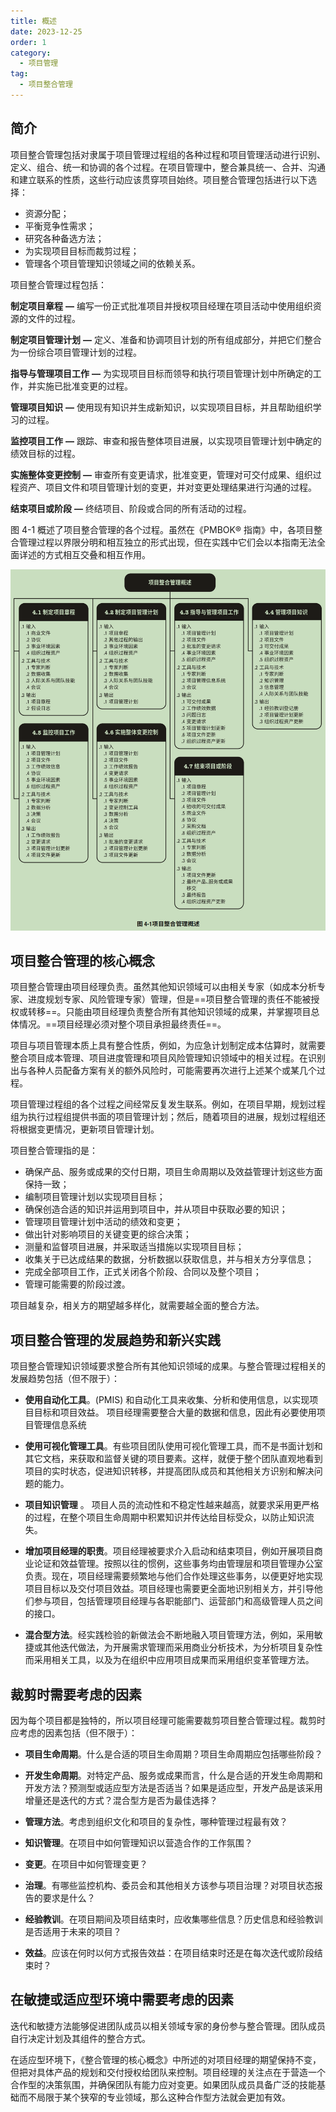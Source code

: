 ```yaml
---
title: 概述
date: 2023-12-25
order: 1
category:
  - 项目管理
tag:
  - 项目整合管理
---
```


## 简介

项目整合管理包括对隶属于项目管理过程组的各种过程和项目管理活动进行识别、定义、组合、统一和协调的各个过程。在项目管理中，整合兼具统一、合并、沟通和建立联系的性质，这些行动应该贯穿项目始终。项目整合管理包括进行以下选择：

* 资源分配；
* 平衡竞争性需求；
* 研究各种备选方法；
* 为实现项目目标而裁剪过程；
* 管理各个项目管理知识领域之间的依赖关系。

项目整合管理过程包括：

**制定项目章程** **—** 编写一份正式批准项目并授权项目经理在项目活动中使用组织资源的文件的过程。

**制定项目管理计划** **—** 定义、准备和协调项目计划的所有组成部分，并把它们整合为一份综合项目管理计划的过程。

**指导与管理项目工作** **—** 为实现项目目标而领导和执行项目管理计划中所确定的工作，并实施已批准变更的过程。

**管理项目知识** **—** 使用现有知识并生成新知识，以实现项目目标，并且帮助组织学习的过程。

**监控项目工作** **—** 跟踪、审查和报告整体项目进展，以实现项目管理计划中确定的绩效目标的过程。

**实施整体变更控制** **—** 审查所有变更请求，批准变更，管理对可交付成果、组织过程资产、项目文件和项目管理计划的变更，并对变更处理结果进行沟通的过程。

**结束项目或阶段** **—** 终结项目、阶段或合同的所有活动的过程。

图 4-1 概述了项目整合管理的各个过程。虽然在《PMBOK® 指南》中，各项目整合管理过程以界限分明和相互独立的形式出现，但在实践中它们会以本指南无法全面详述的方式相互交叠和相互作用。

![image-20231225143052305](https://raw.githubusercontent.com/GodX-18/picBed/main/image-20231225143052305.png)

## 项目整合管理的核心概念

项目整合管理由项目经理负责。虽然其他知识领域可以由相关专家（如成本分析专家、进度规划专家、风险管理专家）管理，但是==项目整合管理的责任不能被授权或转移==。只能由项目经理负责整合所有其他知识领域的成果，并掌握项目总体情况。==项目经理必须对整个项目承担最终责任==。

项目与项目管理本质上具有整合性质，例如，为应急计划制定成本估算时，就需要整合项目成本管理、项目进度管理和项目风险管理知识领域中的相关过程。在识别出与各种人员配备方案有关的额外风险时，可能需要再次进行上述某个或某几个过程。

项目管理过程组的各个过程之间经常反复发生联系。例如，在项目早期，规划过程组为执行过程组提供书面的项目管理计划；然后，随着项目的进展，规划过程组还将根据变更情况，更新项目管理计划。

项目整合管理指的是：

* 确保产品、服务或成果的交付日期，项目生命周期以及效益管理计划这些方面保持一致；
* 编制项目管理计划以实现项目目标；
* 确保创造合适的知识并运用到项目中，并从项目中获取必要的知识；
* 管理项目管理计划中活动的绩效和变更；
* 做出针对影响项目的关键变更的综合决策；
* 测量和监督项目进展，并采取适当措施以实现项目目标；
* 收集关于已达成结果的数据，分析数据以获取信息，并与相关方分享信息； 
* 完成全部项目工作，正式关闭各个阶段、合同以及整个项目；
* 管理可能需要的阶段过渡。

项目越复杂，相关方的期望越多样化，就需要越全面的整合方法。

## 项目整合管理的发展趋势和新兴实践

项目整合管理知识领域要求整合所有其他知识领域的成果。与整合管理过程相关的发展趋势包括（但不限于）：

* **使用自动化工具**。(PMIS) 和自动化工具来收集、分析和使用信息，以实现项目目标和项目效益。 项目经理需要整合大量的数据和信息，因此有必要使用项目管理信息系统
* **使用可视化管理工具**。有些项目团队使用可视化管理工具，而不是书面计划和其它文档，来获取和监督关键的项目要素。这样，就便于整个团队直观地看到项目的实时状态，促进知识转移，并提高团队成员和其他相关方识别和解决问题的能力。

* **项目知识管理** 。 项目人员的流动性和不稳定性越来越高，就要求采用更严格的过程，在整个项目生命周期中积累知识并传达给目标受众，以防止知识流失。

* **增加项目经理的职责**。项目经理被要求介入启动和结束项目，例如开展项目商业论证和效益管理。按照以往的惯例，这些事务均由管理层和项目管理办公室负责。现在，项目经理需要频繁地与他们合作处理这些事务，以便更好地实现项目目标以及交付项目效益。项目经理也需要更全面地识别相关方，并引导他们参与项目，包括管理项目经理与各职能部门、运营部门和高级管理人员之间的接口。

* **混合型方法**。经实践检验的新做法会不断地融入项目管理方法，例如，采用敏捷或其他迭代做法，为开展需求管理而采用商业分析技术，为分析项目复杂性而采用相关工具，以及为在组织中应用项目成果而采用组织变革管理方法。

## 裁剪时需要考虑的因素

因为每个项目都是独特的，所以项目经理可能需要裁剪项目整合管理过程。裁剪时应考虑的因素包括（但不限于）：

* **项目生命周期**。什么是合适的项目生命周期？项目生命周期应包括哪些阶段？

* **开发生命周期**。对特定产品、服务或成果而言，什么是合适的开发生命周期和开发方法？预测型或适应型方法是否适当？如果是适应型，开发产品是该采用增量还是迭代的方式？混合型方是否为最佳选择？
* **管理方法**。考虑到组织文化和项目的复杂性，哪种管理过程最有效？
* **知识管理**。在项目中如何管理知识以营造合作的工作氛围？
* **变更**。在项目中如何管理变更？
* **治理**。有哪些监控机构、委员会和其他相关方该参与项目治理？对项目状态报告的要求是什么？
* **经验教训**。在项目期间及项目结束时，应收集哪些信息？历史信息和经验教训是否适用于未来的项目？ 
* **效益**。应该在何时以何方式报告效益：在项目结束时还是在每次迭代或阶段结束时？

## 在敏捷或适应型环境中需要考虑的因素

迭代和敏捷方法能够促进团队成员以相关领域专家的身份参与整合管理。团队成员自行决定计划及其组件的整合方式。

在适应型环境下，《整合管理的核心概念》中所述的对项目经理的期望保持不变，但把对具体产品的规划和交付授权给团队来控制。项目经理的关注点在于营造一个合作型的决策氛围，并确保团队有能力应对变更。如果团队成员具备广泛的技能基础而不局限于某个狭窄的专业领域，那么这种合作型方法就会更加有效。